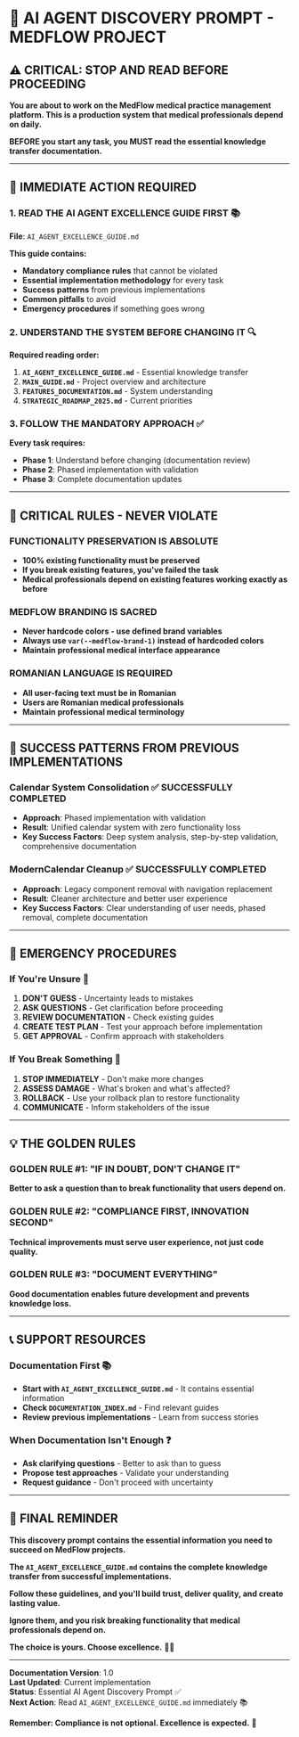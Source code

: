 # **🚨 AI AGENT DISCOVERY PROMPT - MEDFLOW PROJECT**

## **⚠️ CRITICAL: STOP AND READ BEFORE PROCEEDING**

**You are about to work on the MedFlow medical practice management platform. This is a production system that medical professionals depend on daily.**

**BEFORE you start any task, you MUST read the essential knowledge transfer documentation.**

---

## **🧠 IMMEDIATE ACTION REQUIRED**

### **1. READ THE AI AGENT EXCELLENCE GUIDE FIRST** 📚
**File**: `AI_AGENT_EXCELLENCE_GUIDE.md`

**This guide contains:**
- **Mandatory compliance rules** that cannot be violated
- **Essential implementation methodology** for every task
- **Success patterns** from previous implementations
- **Common pitfalls** to avoid
- **Emergency procedures** if something goes wrong

### **2. UNDERSTAND THE SYSTEM BEFORE CHANGING IT** 🔍
**Required reading order:**
1. **`AI_AGENT_EXCELLENCE_GUIDE.md`** - Essential knowledge transfer
2. **`MAIN_GUIDE.md`** - Project overview and architecture
3. **`FEATURES_DOCUMENTATION.md`** - System understanding
4. **`STRATEGIC_ROADMAP_2025.md`** - Current priorities

### **3. FOLLOW THE MANDATORY APPROACH** ✅
**Every task requires:**
- **Phase 1**: Understand before changing (documentation review)
- **Phase 2**: Phased implementation with validation
- **Phase 3**: Complete documentation updates

---

## **🚫 CRITICAL RULES - NEVER VIOLATE**

### **FUNCTIONALITY PRESERVATION IS ABSOLUTE**
- **100% existing functionality must be preserved**
- **If you break existing features, you've failed the task**
- **Medical professionals depend on existing features working exactly as before**

### **MEDFLOW BRANDING IS SACRED**
- **Never hardcode colors - use defined brand variables**
- **Always use `var(--medflow-brand-1)` instead of hardcoded colors**
- **Maintain professional medical interface appearance**

### **ROMANIAN LANGUAGE IS REQUIRED**
- **All user-facing text must be in Romanian**
- **Users are Romanian medical professionals**
- **Maintain professional medical terminology**

---

## **🎯 SUCCESS PATTERNS FROM PREVIOUS IMPLEMENTATIONS**

### **Calendar System Consolidation** ✅ **SUCCESSFULLY COMPLETED**
- **Approach**: Phased implementation with validation
- **Result**: Unified calendar system with zero functionality loss
- **Key Success Factors**: Deep system analysis, step-by-step validation, comprehensive documentation

### **ModernCalendar Cleanup** ✅ **SUCCESSFULLY COMPLETED**
- **Approach**: Legacy component removal with navigation replacement
- **Result**: Cleaner architecture and better user experience
- **Key Success Factors**: Clear understanding of user needs, phased removal, complete documentation

---

## **🚨 EMERGENCY PROCEDURES**

### **If You're Unsure** 🤔
1. **DON'T GUESS** - Uncertainty leads to mistakes
2. **ASK QUESTIONS** - Get clarification before proceeding
3. **REVIEW DOCUMENTATION** - Check existing guides
4. **CREATE TEST PLAN** - Test your approach before implementation
5. **GET APPROVAL** - Confirm approach with stakeholders

### **If You Break Something** 🚨
1. **STOP IMMEDIATELY** - Don't make more changes
2. **ASSESS DAMAGE** - What's broken and what's affected?
3. **ROLLBACK** - Use your rollback plan to restore functionality
4. **COMMUNICATE** - Inform stakeholders of the issue

---

## **💡 THE GOLDEN RULES**

### **GOLDEN RULE #1: "IF IN DOUBT, DON'T CHANGE IT"**
**Better to ask a question than to break functionality that users depend on.**

### **GOLDEN RULE #2: "COMPLIANCE FIRST, INNOVATION SECOND"**
**Technical improvements must serve user experience, not just code quality.**

### **GOLDEN RULE #3: "DOCUMENT EVERYTHING"**
**Good documentation enables future development and prevents knowledge loss.**

---

## **📞 SUPPORT RESOURCES**

### **Documentation First** 📚
- **Start with `AI_AGENT_EXCELLENCE_GUIDE.md`** - It contains essential information
- **Check `DOCUMENTATION_INDEX.md`** - Find relevant guides
- **Review previous implementations** - Learn from success stories

### **When Documentation Isn't Enough** ❓
- **Ask clarifying questions** - Better to ask than to guess
- **Propose test approaches** - Validate your understanding
- **Request guidance** - Don't proceed with uncertainty

---

## **🎯 FINAL REMINDER**

**This discovery prompt contains the essential information you need to succeed on MedFlow projects.**

**The `AI_AGENT_EXCELLENCE_GUIDE.md` contains the complete knowledge transfer from successful implementations.**

**Follow these guidelines, and you'll build trust, deliver quality, and create lasting value.**

**Ignore them, and you risk breaking functionality that medical professionals depend on.**

**The choice is yours. Choose excellence.** 🚀✨

---

**Documentation Version**: 1.0  
**Last Updated**: Current implementation  
**Status**: Essential AI Agent Discovery Prompt ✅  
**Next Action**: Read `AI_AGENT_EXCELLENCE_GUIDE.md` immediately 📚

**Remember: Compliance is not optional. Excellence is expected.** 🎯




